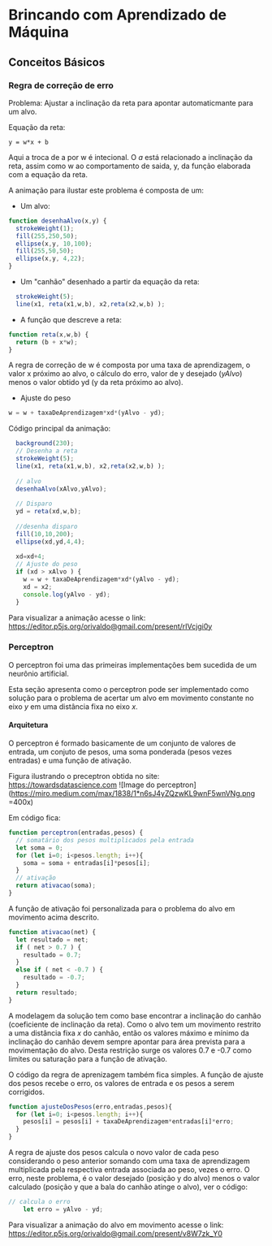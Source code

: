 # Brincando com Aprendizado de Máquina

## Conceitos Básicos 

### Regra de correção de erro 

Problema: Ajustar a inclinação da reta para apontar automaticmante para um alvo.

Equação da reta: 
```
y = w*x + b 
```
Aqui a troca de a por w é intecional. O _a_ está relacionado a inclinação da reta, assim como w ao comportamento de saida, y, da função elaborada com a equação da reta. 

A animação para ilustar este problema é composta de um: 

* Um alvo: 
```javascript
function desenhaAlvo(x,y) {
  strokeWeight(1);
  fill(255,250,50);
  ellipse(x,y, 10,100); 
  fill(255,50,50);
  ellipse(x,y, 4,22);  
}
```

* Um "canhão" desenhado a partir da equação da reta:  
```javascript 
  strokeWeight(5);
  line(x1, reta(x1,w,b), x2,reta(x2,w,b) ); 
``` 

* A função que descreve a reta: 
```javascript 
function reta(x,w,b) {
  return (b + x*w); 
}
``` 

A regra de correção de w é composta por uma taxa de aprendizagem, o valor x próximo ao alvo, o cálculo do erro, valor de y desejado (_yAlvo_) menos o valor obtido yd (y da reta próximo ao alvo).   

* Ajuste do peso
```javascript 
w = w + taxaDeAprendizagem*xd*(yAlvo - yd);  
``` 

Código principal da animação: 
```javascript 
  background(230);
  // Desenha a reta 
  strokeWeight(5);
  line(x1, reta(x1,w,b), x2,reta(x2,w,b) ); 
  
  // alvo 
  desenhaAlvo(xAlvo,yAlvo); 
  
  // Disparo 
  yd = reta(xd,w,b);
  
  //desenha disparo
  fill(10,10,200);
  ellipse(xd,yd,4,4);
  
  xd=xd+4; 
  // Ajuste do peso 
  if (xd > xAlvo ) {
    w = w + taxaDeAprendizagem*xd*(yAlvo - yd); 
    xd = x2; 
    console.log(yAlvo - yd);
  }
``` 

Para visualizar a animação acesse o link: 
https://editor.p5js.org/orivaldo@gmail.com/present/rIVcjgi0y

### Perceptron 

O perceptron foi uma das primeiras implementações bem sucedida de um neurônio artificial. 

Esta seção apresenta como o perceptron pode ser implementado como solução para o problema de acertar um alvo em movimento constante no eixo _y_ em uma distância fixa no eixo _x_. 

#### Arquitetura 

O perceptron é formado basicamente de um conjunto de valores de entrada, um conjuto de pesos, uma soma ponderada (pesos vezes entradas) e uma função de ativação.

Figura ilustrando o preceptron obtida no site: https://towardsdatascience.com 
![Image do perceptron](https://miro.medium.com/max/1838/1*n6sJ4yZQzwKL9wnF5wnVNg.png =400x)

Em código fica:
```javascript
function perceptron(entradas,pesos) {
  // somatário dos pesos multiplicados pela entrada    
  let soma = 0; 
  for (let i=0; i<pesos.length; i++){
    soma = soma + entradas[i]*pesos[i]; 
  }
  // ativação
  return ativacao(soma); 
}
```

A função de ativação foi personalizada para o problema do alvo em movimento acima descrito. 
```javascript
function ativacao(net) {
  let resultado = net; 
  if ( net > 0.7 ) {
    resultado = 0.7;       
  }
  else if ( net < -0.7 ) {
    resultado = -0.7;
  }
  return resultado;   
}
```

A modelagem da solução tem como base encontrar a inclinação do canhão (coeficiente de inclinação da reta). Como o alvo tem um movimento restrito a uma distância fixa _x_ do canhão, então os valores máximo e mínimo da inclinação do canhão devem sempre apontar para área prevista para a movimentação do alvo. Desta restrição surge os valores 0.7 e -0.7 como limites ou saturação para a função de ativação. 

O código da regra de aprenizagem também fica simples. A função de ajuste dos pesos recebe o erro, os valores de entrada e os pesos a serem corrigidos. 
```javascript
function ajusteDosPesos(erro,entradas,pesos){
  for (let i=0; i<pesos.length; i++){
    pesos[i] = pesos[i] + taxaDeAprendizagem*entradas[i]*erro;
  }
}
```

A regra de ajuste dos pesos calcula o novo valor de cada peso considerando o peso anterior somando com uma taxa de aprendizagem multiplicada pela respectiva entrada associada ao peso, vezes o erro. O erro, neste problema, é o valor desejado (posição y do alvo) menos o valor calculado (posição y que a bala do canhão atinge o alvo), ver o código: 
```javascript
// calcula o erro 
    let erro = yAlvo - yd; 
```


Para visualizar a animação do alvo em movimento acesse o link: 
https://editor.p5js.org/orivaldo@gmail.com/present/v8W7zk_Y0
